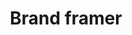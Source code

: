 ---
title: Brand framer
tags: ["brand", "framer", "design", "prototyping", "UI/UX", "web", "graphics"]
icon: brand-framer
svg: '<svg xmlns="http://www.w3.org/2000/svg" width="24" height="24" fill="none" viewBox="0 0 24 24" stroke-width="1.5" stroke-linecap="round" stroke-linejoin="round" stroke="currentColor"><path stroke-miterlimit="10" d="m5.5 3 13 12.6h-13V9.3h13V3h-13ZM12 15.6V21l-6.5-5.4H12Z"/></svg>'
---